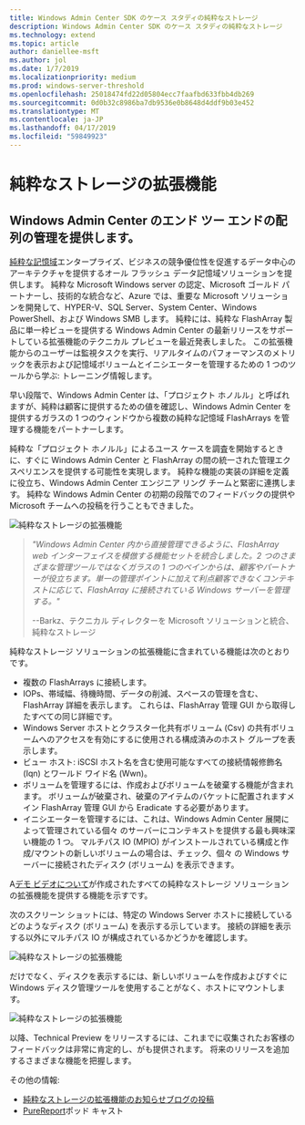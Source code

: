 ```yaml
---
title: Windows Admin Center SDK のケース スタディの純粋なストレージ
description: Windows Admin Center SDK のケース スタディの純粋なストレージ
ms.technology: extend
ms.topic: article
author: daniellee-msft
ms.author: jol
ms.date: 1/7/2019
ms.localizationpriority: medium
ms.prod: windows-server-threshold
ms.openlocfilehash: 25018474fd22d05804ecc7faafbd633fbb4db269
ms.sourcegitcommit: 0d0b32c8986ba7db9536e0b8648d4ddf9b03e452
ms.translationtype: MT
ms.contentlocale: ja-JP
ms.lasthandoff: 04/17/2019
ms.locfileid: "59849923"
---
```

# <a name="pure-storage-extension"></a>純粋なストレージの拡張機能

## <a name="providing-end-to-end-array-management-for-windows-admin-center"></a>Windows Admin Center のエンド ツー エンドの配列の管理を提供します。 

[純粋な記憶域](https://www.purestorage.com/)エンタープライズ、ビジネスの競争優位性を促進するデータ中心のアーキテクチャを提供するオール フラッシュ データ記憶域ソリューションを提供します。  純粋な Microsoft Windows server の認定、Microsoft ゴールド パートナーし、技術的な統合など、Azure では、重要な Microsoft ソリューションを開発して、HYPER-V、SQL Server、System Center、Windows PowerShell、および Windows SMB します。 純粋には、純粋な FlashArray 製品に単一枠ビューを提供する Windows Admin Center の最新リリースをサポートしている拡張機能のテクニカル プレビューを最近発表しました。  この拡張機能からのユーザーは監視タスクを実行、リアルタイムのパフォーマンスのメトリックを表示および記憶域ボリュームとイニシエーターを管理するための 1 つのツールから学ぶ: トレーニング情報します。

早い段階で、Windows Admin Center は、「プロジェクト ホノルル」と呼ばれますが、純粋は顧客に提供するための値を確認し、Windows Admin Center を提供するガラスの 1 つのウィンドウから複数の純粋な記憶域 FlashArrays を管理する機能をパートナーします。

純粋な「プロジェクト ホノルル」によるユース ケースを調査を開始するときに、すぐに Windows Admin Center と FlashArray の間の統一された管理エクスペリエンスを提供する可能性を実現します。 純粋な機能の実装の詳細を定義に役立ち、Windows Admin Center エンジニア リング チームと緊密に連携します。 純粋な Windows Admin Center の初期の段階でのフィードバックの提供や Microsoft チームへの投稿を行うこともできました。 

![純粋なストレージの拡張機能](../../media/extend-case-study-purestorage/purestorage-1.png)

> <cite>"Windows Admin Center 内から直接管理できるように、FlashArray web インターフェイスを模倣する機能セットを統合しました。2 つのさまざまな管理ツールではなくガラスの 1 つのペインからは、顧客やパートナーが役立ちます。単一の管理ポイントに加えて利点顧客できなくコンテキストに応じて、FlashArray に接続されている Windows サーバーを管理する。"</cite>
>
> --Barkz、テクニカル ディレクターを Microsoft ソリューションと統合、純粋なストレージ

純粋なストレージ ソリューションの拡張機能に含まれている機能は次のとおりです。
- 複数の FlashArrays に接続します。
- IOPs、帯域幅、待機時間、データの削減、スペースの管理を含む、FlashArray 詳細を表示します。 これらは、FlashArray 管理 GUI から取得したすべての同じ詳細です。
- Windows Server ホストとクラスター化共有ボリューム (Csv) の共有ボリュームへのアクセスを有効にするに使用される構成済みのホスト グループを表示します。
- ビュー ホスト: iSCSI ホスト名を含む使用可能なすべての接続情報修飾名 (Iqn) とワールド ワイド名 (Wwn)。
- ボリュームを管理するには、作成およびボリュームを破棄する機能が含まれます。 ボリュームが破棄され、破棄のアイテムのバケットに配置されますメイン FlashArray 管理 GUI から Eradicate する必要があります。
- イニシエーターを管理するには、これは、Windows Admin Center 展開によって管理されている個々 のサーバーにコンテキストを提供する最も興味深い機能の 1 つ。 マルチパス IO (MPIO) がインストールされている構成と作成/マウントの新しいボリュームの場合は、チェック、個々 の Windows サーバーに接続されたディスク (ボリューム) を表示できます。

A[デモ ビデオについて](https://youtu.be/IFAeCAd6V2g)が作成されたすべての純粋なストレージ ソリューションの拡張機能を提供する機能を示すです。 

次のスクリーン ショットには、特定の Windows Server ホストに接続しているどのようなディスク (ボリューム) を表示する示しています。 接続の詳細を表示する以外にマルチパス IO が構成されているかどうかを確認します。

![純粋なストレージの拡張機能](../../media/extend-case-study-purestorage/purestorage-2.png)

だけでなく、ディスクを表示するには、新しいボリュームを作成およびすぐに Windows ディスク管理ツールを使用することがなく、ホストにマウントします。

![純粋なストレージの拡張機能](../../media/extend-case-study-purestorage/purestorage-3.png)

以降、Technical Preview をリリースするには、これまでに収集されたお客様のフィードバックは非常に肯定的し、がも提供されます。 将来のリリースを追加するさまざまな機能を把握します。 

その他の情報:
- [純粋なストレージの拡張機能のお知らせブログの投稿](https://blog.purestorage.com/tech-preview-of-the-pure-storage-extension-for-windows-admin-center/)
- [PureReport](https://itunes.apple.com/us/podcast/windows-admin-center-extension-from-pure-storage/id1392639991?i=1000424316130&mt=2)ポッド キャスト
